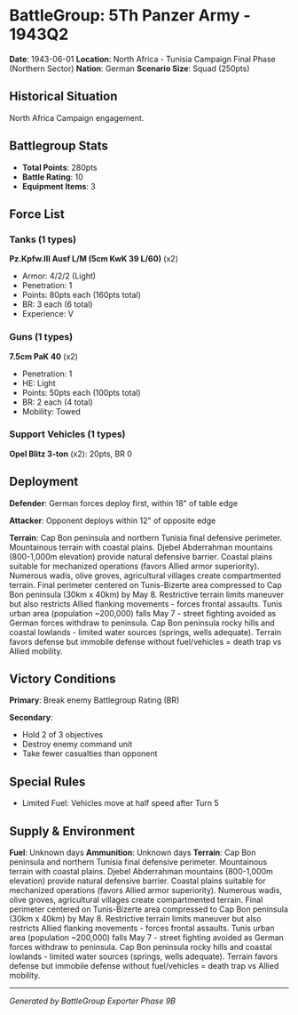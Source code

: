 # BattleGroup: 5Th Panzer Army - 1943Q2

**Date**: 1943-06-01
**Location**: North Africa - Tunisia Campaign Final Phase (Northern Sector)
**Nation**: German
**Scenario Size**: Squad (250pts)

## Historical Situation

North Africa Campaign engagement.

## Battlegroup Stats

- **Total Points**: 280pts
- **Battle Rating**: 10
- **Equipment Items**: 3

## Force List

### Tanks (1 types)

**Pz.Kpfw.III Ausf L/M (5cm KwK 39 L/60)** (x2)
- Armor: 4/2/2 (Light)
- Penetration: 1
- Points: 80pts each (160pts total)
- BR: 3 each (6 total)
- Experience: V

### Guns (1 types)

**7.5cm PaK 40** (x2)
- Penetration: 1
- HE: Light
- Points: 50pts each (100pts total)
- BR: 2 each (4 total)
- Mobility: Towed

### Support Vehicles (1 types)

**Opel Blitz 3-ton** (x2): 20pts, BR 0

## Deployment

**Defender**: German forces deploy first, within 18" of table edge

**Attacker**: Opponent deploys within 12" of opposite edge

**Terrain**: Cap Bon peninsula and northern Tunisia final defensive perimeter. Mountainous terrain with coastal plains. Djebel Abderrahman mountains (800-1,000m elevation) provide natural defensive barrier. Coastal plains suitable for mechanized operations (favors Allied armor superiority). Numerous wadis, olive groves, agricultural villages create compartmented terrain. Final perimeter centered on Tunis-Bizerte area compressed to Cap Bon peninsula (30km x 40km) by May 8. Restrictive terrain limits maneuver but also restricts Allied flanking movements - forces frontal assaults. Tunis urban area (population ~200,000) falls May 7 - street fighting avoided as German forces withdraw to peninsula. Cap Bon peninsula rocky hills and coastal lowlands - limited water sources (springs, wells adequate). Terrain favors defense but immobile defense without fuel/vehicles = death trap vs Allied mobility.

## Victory Conditions

**Primary**: Break enemy Battlegroup Rating (BR)

**Secondary**:
- Hold 2 of 3 objectives
- Destroy enemy command unit
- Take fewer casualties than opponent

## Special Rules

- Limited Fuel: Vehicles move at half speed after Turn 5

## Supply & Environment

**Fuel**: Unknown days
**Ammunition**: Unknown days
**Terrain**: Cap Bon peninsula and northern Tunisia final defensive perimeter. Mountainous terrain with coastal plains. Djebel Abderrahman mountains (800-1,000m elevation) provide natural defensive barrier. Coastal plains suitable for mechanized operations (favors Allied armor superiority). Numerous wadis, olive groves, agricultural villages create compartmented terrain. Final perimeter centered on Tunis-Bizerte area compressed to Cap Bon peninsula (30km x 40km) by May 8. Restrictive terrain limits maneuver but also restricts Allied flanking movements - forces frontal assaults. Tunis urban area (population ~200,000) falls May 7 - street fighting avoided as German forces withdraw to peninsula. Cap Bon peninsula rocky hills and coastal lowlands - limited water sources (springs, wells adequate). Terrain favors defense but immobile defense without fuel/vehicles = death trap vs Allied mobility.

---

*Generated by BattleGroup Exporter Phase 9B*
